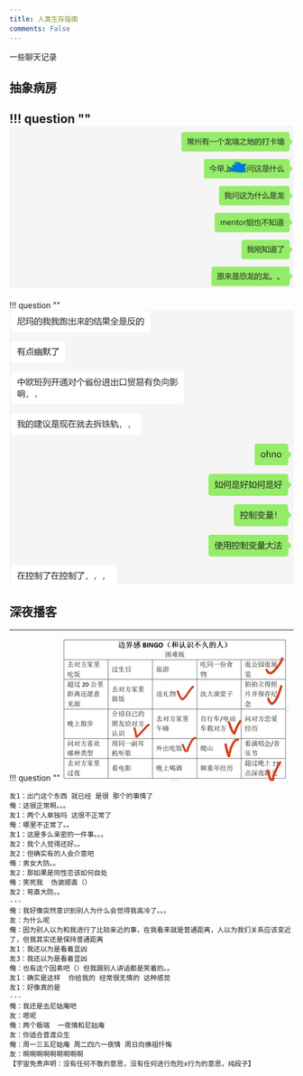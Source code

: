 ```yaml
---
title: 人类生存指南
comments: False
---
```


一些聊天记录

## 抽象病房
!!! question ""   
    ![](../pic/c1.png)
---
!!! question ""
    ![](../pic/c2.png)

## 深夜播客

---  
!!! question ""
    ![](../pic/bingo1.jpg)  
    
    友1：出门这个东西 就已经 是很 那个的事情了  
    俺：这很正常啊。。。   
    友1：两个人单独吗 这很不正常了   
    俺：哪里不正常了。。  
    友1：这是多么亲密的一件事。。。    
    友2：我个人觉得还好。。  
    友2：但确实有的人会介意吧  
    俺：男女大防。。  
    友2：那如果是同性恋该如何自处  
    俺：笑死我  伪装顺直（）  
    友2：弯直大防。。  
    ---
    俺：我好像突然意识到别人为什么会觉得我高冷了。。。  
    友：为什么呢  
    俺：因为别人以为和我进行了比较亲近的事，在我看来就是普通距离，人以为我们关系应该变近了，但我其实还是保持普通距离  
    友1：我还以为是看着显凶  
    友3：我还以为是看着显凶  
    俺：也有这个因素吧（）但我跟别人讲话都是笑着的。。  
    友1：确实是这样  你给我的 经常很无情的 这种感觉  
    友1：好像真的是  
    ---  
    俺：我还是去尼姑庵吧  
    友：嗯呢  
    俺：两个极端  一夜情和尼姑庵  
    友：你适合普渡众生  
    俺：周一三五尼姑庵 周二四六一夜情 周日向佛祖忏悔  
    友：啊啊啊啊啊啊啊啊啊  
    【宇宙免责声明：没有任何不敬的意思，没有任何进行危险x行为的意思，纯段子】  


    





    

